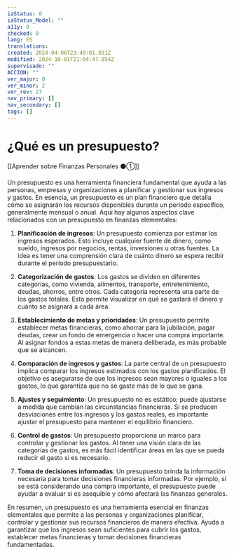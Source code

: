 ```yaml
---
iaStatus: 0
iaStatus_Model: ""
a11y: 0
checked: 0
lang: ES
translations: 
created: 2024-04-06T23:49:01.031Z
modified: 2024-10-01T21:04:47.854Z
supervisado: ""
ACCION: ""
ver_major: 0
ver_minor: 2
ver_rev: 27
nav_primary: []
nav_secondary: []
tags: []
---
```

# ¿Qué es un presupuesto?

[[Aprender sobre Finanzas Personales ⚫①]]

Un presupuesto es una herramienta financiera fundamental que ayuda a las personas, empresas y organizaciones a planificar y gestionar sus ingresos y gastos. En esencia, un presupuesto es un plan financiero que detalla cómo se asignarán los recursos disponibles durante un período específico, generalmente mensual o anual. Aquí hay algunos aspectos clave relacionados con un presupuesto en finanzas elementales:

1. **Planificación de ingresos**: Un presupuesto comienza por estimar los ingresos esperados. Esto incluye cualquier fuente de dinero, como sueldo, ingresos por negocios, rentas, inversiones u otras fuentes. La idea es tener una comprensión clara de cuánto dinero se espera recibir durante el período presupuestario.
    
2. **Categorización de gastos**: Los gastos se dividen en diferentes categorías, como vivienda, alimentos, transporte, entretenimiento, deudas, ahorros, entre otros. Cada categoría representa una parte de los gastos totales. Esto permite visualizar en qué se gastará el dinero y cuánto se asignará a cada área.
    
3. **Establecimiento de metas y prioridades**: Un presupuesto permite establecer metas financieras, como ahorrar para la jubilación, pagar deudas, crear un fondo de emergencia o hacer una compra importante. Al asignar fondos a estas metas de manera deliberada, es más probable que se alcancen.
    
4. **Comparación de ingresos y gastos**: La parte central de un presupuesto implica comparar los ingresos estimados con los gastos planificados. El objetivo es asegurarse de que los ingresos sean mayores o iguales a los gastos, lo que garantiza que no se gaste más de lo que se gana.
    
5. **Ajustes y seguimiento**: Un presupuesto no es estático; puede ajustarse a medida que cambian las circunstancias financieras. Si se producen desviaciones entre los ingresos y los gastos reales, es importante ajustar el presupuesto para mantener el equilibrio financiero.
    
6. **Control de gastos**: Un presupuesto proporciona un marco para controlar y gestionar los gastos. Al tener una visión clara de las categorías de gastos, es más fácil identificar áreas en las que se pueda reducir el gasto si es necesario.
    
7. **Toma de decisiones informadas**: Un presupuesto brinda la información necesaria para tomar decisiones financieras informadas. Por ejemplo, si se está considerando una compra importante, el presupuesto puede ayudar a evaluar si es asequible y cómo afectará las finanzas generales.
    

En resumen, un presupuesto es una herramienta esencial en finanzas elementales que permite a las personas y organizaciones planificar, controlar y gestionar sus recursos financieros de manera efectiva. Ayuda a garantizar que los ingresos sean suficientes para cubrir los gastos, establecer metas financieras y tomar decisiones financieras fundamentadas.